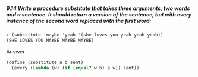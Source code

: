 ##### 9.14  Write a procedure substitute that takes three arguments, two words and a sentence. It should return a version of the sentence, but with every instance of the second word replaced with the first word:
```Scheme
> (substitute 'maybe 'yeah '(she loves you yeah yeah yeah))
(SHE LOVES YOU MAYBE MAYBE MAYBE)
```

Answer

```Scheme
(define (substitute a b sent)
  (every (lambda (w) (if (equal? w b) a w)) sent))
```
